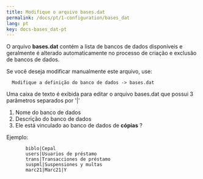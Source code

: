 ```yaml
---
title: Modifique o arquivo bases.dat
permalink: /docs/pt/1-configuration/bases_dat
lang: pt
key: docs-bases_dat-pt
---
```


O arquivo **bases.dat** contém a lista de bancos de dados disponíveis e geralmente é alterado automaticamente no processo de criação e exclusão de bancos de dados.

Se você deseja modificar manualmente este arquivo, use:

```
  Modifique a definição do banco de dados -> bases.dat

```

Uma caixa de texto é exibida para editar o arquivo bases.dat que possui 3 parâmetros separados por '\|'

1.  Nome do banco de dados
2.  Descrição do banco de dados
3.  Ele está vinculado ao banco de dados de **cópias** ?

  Ejemplo:

```
       biblo|Cepal
       users|Usuarios de préstamo
       trans|Transacciones de préstamo
       suspml|Suspensiones y multas
       marc21|Marc21|Y
```